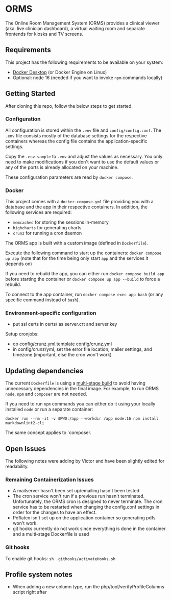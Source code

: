 # ORMS

The Online Room Management System (ORMS) provides a clinical viewer (aka. live clinician dashboard), a virtual waiting room and separate frontends for kiosks and TV screens.

## Requirements

This project has the following requirements to be available on your system:

* [Docker Desktop](https://docs.docker.com/desktop/) (or Docker Engine on Linux)
* Optional: node 16 (needed if you want to invoke `npm` commands locally)

## Getting Started

After cloning this repo, follow the below steps to get started.

### Configuration

All configuration is stored within the `.env` file and `config/config.conf`. The `.env` file consists mostly of the database settings for the respective containers whereas the config file contains the application-specific settings.

Copy the `.env.sample` to `.env` and adjust the values as necessary. You only need to make modifications if you don't want to use the default values or any of the ports is already allocated on your machine.

These configuration parameters are read by `docker compose`.

### Docker

This project comes with a `docker-compose.yml` file providing you with a database and the app in their respective containers. In addition, the following services are required:

* `memcached` for storing the sessions in-memory
* `highcharts` for generating charts
* `crunz` for running a cron daemon

The ORMS app is built with a custom image (defined in `Dockerfile`).

Execute the following command to start up the containers: `docker compose up app` (note that for the time being only start `app` and the services it depends on)

If you need to rebuild the app, you can either run `docker compose build app` before starting the container or `docker compose up app --build` to force a rebuild.

To connect to the app container, run `docker compose exec app bash` (or any specific command instead of `bash`).

### Environment-specific configuration

* put ssl certs in certs/ as server.crt and server.key

Setup cronjobs:

* cp config/crunz.yml.template config/crunz.yml
* in config/crunz/yml, set the error file location, mailer settings, and timezone (important, else the cron won't work)

## Updating dependencies

The current `Dockerfile` is using a [multi-stage build](https://docs.docker.com/build/building/multi-stage/) to avoid having unnecessary dependencies in the final image. For example, to run ORMS `node`, `npm` and `composer` are not needed.

If you need to run `npm` commands you can either do it using your locally installed `node` or run a separate container:

```shell
docker run --rm -it -v $PWD:/app --workdir /app node:16 npm install markdownlint2-cli
```

The same concept applies to `composer.

## Open Issues

The following notes were adding by Victor and have been slightly edited for readability.

### Remaining Containerization Issues

* A mailserver hasn't been set up/emailing hasn't been tested.
* The cron service won't run if a previous run hasn't terminated. Unfortunately, the ORMS cron is designed to never terminate. The cron service has to be restarted when changing the config.conf settings in order for the changes to have an effect.
* Pdflatex isn't set up on the application container so generating pdfs won't work.
* git hooks currently do not work since everything is done in the container and a multi-stage Dockerfile is used

### Git hooks

To enable git hooks: `sh .githooks/activateHooks.sh`

## Profile system notes

* When adding a new column type, run the php/tool/verifyProfileColumns script right after
